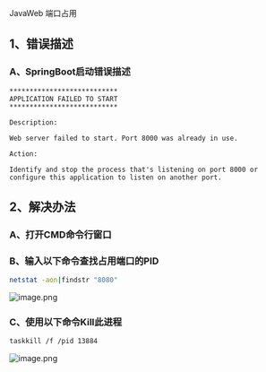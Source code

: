 JavaWeb 端口占用
<a name="uHP4n"></a>
## 1、错误描述
<a name="vV6hM"></a>
### A、SpringBoot启动错误描述
```
***************************
APPLICATION FAILED TO START
***************************

Description:

Web server failed to start. Port 8000 was already in use.

Action:

Identify and stop the process that's listening on port 8000 or configure this application to listen on another port.

```
<a name="ZC0Xa"></a>
## 2、解决办法
<a name="K4D8D"></a>
### A、打开CMD命令行窗口
<a name="JtznH"></a>
### B、输入以下命令查找占用端口的PID
```bash
netstat -aon|findstr "8080"  
```
![image.png](https://cdn.nlark.com/yuque/0/2020/png/396745/1598321537380-5e02615e-21f7-4ad1-acf4-54388151c088.png#averageHue=%23464646&height=253&id=nsjMJ&originHeight=760&originWidth=3323&originalType=binary&ratio=1&rotation=0&showTitle=false&size=864081&status=done&style=none&title=&width=1107.6666666666667)
<a name="QiA1p"></a>
### C、使用以下命令Kill此进程
```bash
taskkill /f /pid 13884
```
![image.png](https://cdn.nlark.com/yuque/0/2020/png/396745/1598321558378-43a6f15e-4b26-4aff-9547-841b4be7edd0.png#averageHue=%23323232&height=276&id=SZe5B&originHeight=829&originWidth=3323&originalType=binary&ratio=1&rotation=0&showTitle=false&size=972516&status=done&style=none&title=&width=1107.6666666666667)
